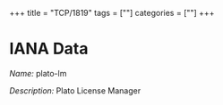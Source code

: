+++
title = "TCP/1819"
tags = [""]
categories = [""]
+++

# IANA Data

_Name:_ plato-lm

_Description:_ Plato License Manager

